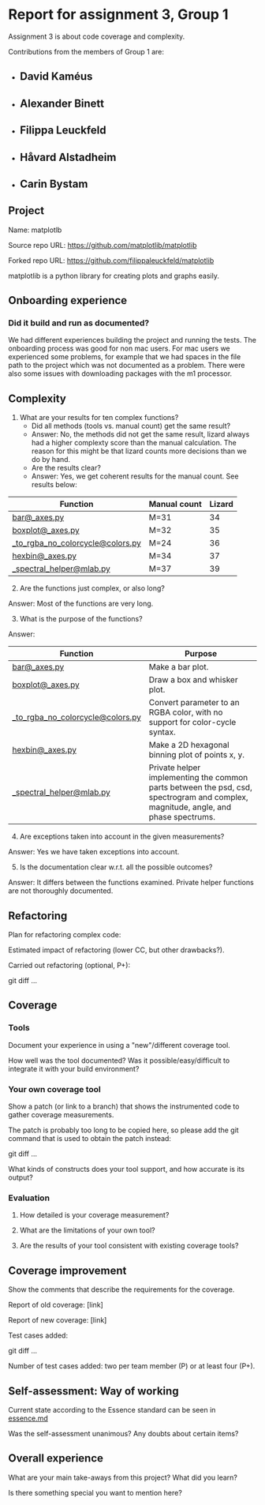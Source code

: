# Report for assignment 3, Group 1

Assignment 3 is about code coverage and complexity.

Contributions from the members of Group 1 are:

- David Kaméus
    -
- Alexander Binett
    -
- Filippa Leuckfeld
    -
- Håvard Alstadheim
    -
- Carin Bystam
    -

## Project

Name: matplotlb

Source repo URL: https://github.com/matplotlib/matplotlib

Forked repo URL: https://github.com/filippaleuckfeld/matplotlib

matplotlib is a python library for creating plots and graphs easily.

## Onboarding experience

### Did it build and run as documented?

We had different experiences building the project and running the tests. The onboarding process was good for non mac users. For mac users we experienced some problems, for example that we had spaces in the file path to the project which was not documented as a problem. There were also some issues with downloading packages with the m1 processor.

## Complexity

1. What are your results for ten complex functions?
   * Did all methods (tools vs. manual count) get the same result?
   * Answer: No, the methods did not get the same result, lizard always had a higher complexty score than the manual calculation. The reason for this might be that lizard counts more decisions than we do by hand.
   * Are the results clear?
   * Answer: Yes, we get coherent results for the manual count. See results below:

|Function | Manual count | Lizard |
|---------|--------------|--------|
|bar@_axes.py|M=31|34|
|boxplot@_axes.py|M=32|35|
|_to_rgba_no_colorcycle@colors.py|M=24|36|
|hexbin@_axes.py|M=34|37|
|_spectral_helper@mlab.py|M=37|39|

2. Are the functions just complex, or also long?

Answer: Most of the functions are very long.

3. What is the purpose of the functions?

Answer:

|Function | Purpose |
|---------|---------|
|bar@_axes.py|Make a bar plot.|
|boxplot@_axes.py|Draw a box and whisker plot.|
|_to_rgba_no_colorcycle@colors.py|Convert parameter to an RGBA color, with no support for color-cycle syntax.|
|hexbin@_axes.py|Make a 2D hexagonal binning plot of points x, y.|
|_spectral_helper@mlab.py|Private helper implementing the common parts between the psd, csd, spectrogram and complex, magnitude, angle, and phase spectrums.|
4. Are exceptions taken into account in the given measurements?

Answer: Yes we have taken exceptions into account.

5. Is the documentation clear w.r.t. all the possible outcomes?

Answer: It differs between the functions examined. Private helper functions are not thoroughly documented.

## Refactoring

Plan for refactoring complex code:

Estimated impact of refactoring (lower CC, but other drawbacks?).

Carried out refactoring (optional, P+):

git diff ...

## Coverage

### Tools

Document your experience in using a "new"/different coverage tool.

How well was the tool documented? Was it possible/easy/difficult to
integrate it with your build environment?

### Your own coverage tool

Show a patch (or link to a branch) that shows the instrumented code to
gather coverage measurements.

The patch is probably too long to be copied here, so please add
the git command that is used to obtain the patch instead:

git diff ...

What kinds of constructs does your tool support, and how accurate is
its output?

### Evaluation

1. How detailed is your coverage measurement?

2. What are the limitations of your own tool?

3. Are the results of your tool consistent with existing coverage tools?

## Coverage improvement

Show the comments that describe the requirements for the coverage.

Report of old coverage: [link]

Report of new coverage: [link]

Test cases added:

git diff ...

Number of test cases added: two per team member (P) or at least four (P+).

## Self-assessment: Way of working

Current state according to the Essence standard can be seen in [essence.md](./essence.md)

Was the self-assessment unanimous? Any doubts about certain items?

## Overall experience

What are your main take-aways from this project? What did you learn?

Is there something special you want to mention here?
